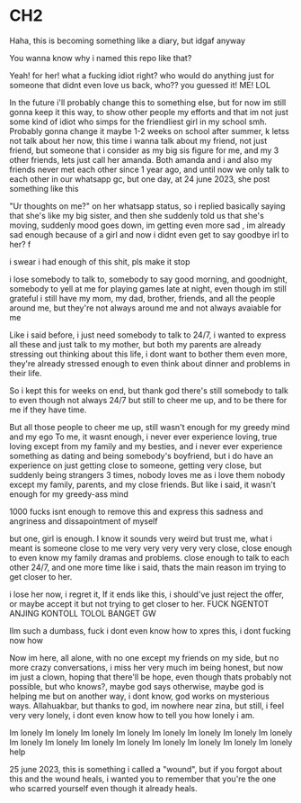 # CH2

Haha, this is becoming something like a diary, but idgaf anyway

You wanna know why i named this repo like that?

Yeah! for her! what a fucking idiot right? who would do anything just for someone that didnt even love us back, who?? you guessed it! ME! LOL

In the future i'll probably change this to something else, but for now im still gonna keep it this way, to show other people my efforts and that im not just some kind of idiot who simps for the friendliest girl in my school smh. 
Probably gonna change it maybe 1-2 weeks on school after summer, k letss not talk about her now, this time i wanna talk about my friend, not just friend, but someone that i consider as my big sis figure for me, and my 3 other friends, lets just call her amanda. Both amanda and i and also my friends never met each other since 1 year ago, and until now we only talk to each other in our whatsapp gc, but one day, at 24 june 2023, she post something like this

"Ur thoughts on me?" on her whatsapp status, so i replied basically saying that she's like my big sister, and then she suddenly told us that she's moving, suddenly mood goes down, im getting even more sad , im already sad enough because of a girl and now i didnt even get to say goodbye irl to her? f

i swear i had enough of this shit, pls make  it stop

i lose somebody to talk to, somebody to say good morning, and goodnight, somebody to yell at me for playing games late at night, even though im still grateful i still have my mom, my dad, brother, friends, and all the people around me, but they're not always around me and not always avaiable for me

Like i said before, i just need somebody to talk to 24/7, i wanted to express all these and just talk to my mother, but both my parents are already stressing out thinking about this life, i dont want to bother them even more, they're already stressed enough to even think about dinner and problems in their life.

So i kept this for weeks on end, but thank god there's still somebody to talk to even though not always 24/7 but still to cheer me up, and to be there for me if they have time.

But all those people to cheer me up, still wasn't enough for my greedy mind and my ego
To me, it wasnt enough, i never ever experience loving, true loving except from my family and my besties, and i never ever experience something as dating and being somebody's boyfriend, but i do have an experience on just getting close to someone, getting very close, but suddenly being strangers 3 times, nobody loves me as i love them nobody except my family, parents, and my close friends. But like i said, it wasn't enough for my greedy-ass mind

1000 fucks isnt enough to remove this and express this sadness and angriness and dissapointment of myself

but one, girl is enough. I  know it sounds very weird but trust me, what i meant is someone close to me very very very very very close, close enough to even know my family dramas and problems.
close enough to talk to each other 24/7, and one more time like i said, thats the main reason im trying to get closer to her.


i lose her now, i regret it, If it ends like this, i should've just reject the offer, or maybe accept it but not trying to get closer to her. FUCK NGENTOT ANJING  KONTOLL TOLOL BANGET GW

IIm such  a dumbass, fuck i dont even know how to xpres this, i dont fucking  now how



Now im here, all alone, with no one except my friends on my side, but no more crazy conversations, i miss her very much im being honest, but now im just a clown, hoping that there'll be hope, even though thats probably not possible, but who knows?, maybe god says otherwise, maybe god is helping me but on another way, i dont know, god works on mysterious ways. Allahuakbar, but thanks to god, im nowhere near zina, but still, i feel very very lonely, i dont even know how to tell you how lonely i am.


Im lonely
Im lonely
Im lonely
Im lonely
Im lonely
Im lonely
Im lonely
Im lonely
Im lonely
Im lonely
Im lonely
Im lonely
Im lonely
Im lonely
Im lonely
Im lonely
help

25 june 2023, this is something i called a "wound", but if you forgot about this and the wound heals, i wanted you to remember that you're the one who scarred yourself even though it already heals. 
